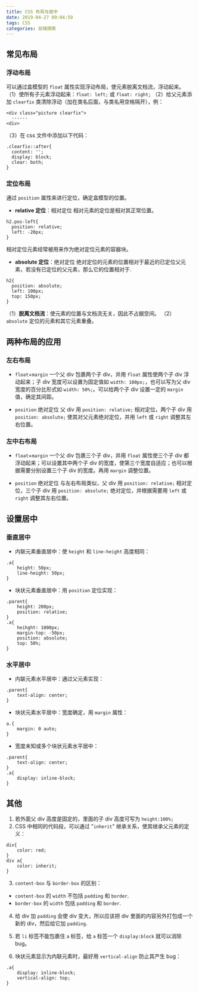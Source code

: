 ```yaml
---
title: CSS 布局与居中
date: 2019-04-27 09:04:59
tags: CSS
categories: 前端探索
---
```

## 常见布局
### 浮动布局
可以通过盒模型的 `float` 属性实现浮动布局，使元素脱离文档流，浮动起来。
（1）使所有子元素浮动起来：`float: left;` 或 `float: right;`
（2）给父元素添加 `clearfix` 类清除浮动（加在类名后面，与类名用空格隔开），例：
```
<div class="picture clearfix">
  ······
<div>
```
（3）在 css 文件中添加以下代码：
```
.clearfix::after{           
  content: '';             
  display: block;
  clear: both;
}
```
### 定位布局
通过 `position` 属性来进行定位，确定盒模型的位置。
+ **relative 定位**：相对定位
相对元素的定位是相对其正常位置。
```
h2.pos-left{
  position: relative;
  left: -20px;
}
```
相对定位元素经常被用来作为绝对定位元素的容器块。
+ **absolute 定位**：绝对定位
绝对定位的元素的位置相对于最近的已定位父元素，若没有已定位的父元素，那么它的位置相对于<html>.
```
h2{
  position: absolute;
  left: 100px;
  top: 150px; 
}
```
（1）**脱离文档流**：使元素的位置与文档流无关，因此不占据空间。
（2）`absolute` 定位的元素和其它元素重叠。

## 两种布局的应用
### 左右布局
+ `float`+`margin`
一个父 div 包裹两个子 div，并用 `float` 属性使两个子 div 浮动起来；子 div 宽度可以设置为固定值如 `width: 100px;`，也可以写为父 div 宽度的百分比形式如 `width: 50%;`。可以给两个子 div 设置一定的 `margin` 值，确定其间距。

+ `position` 绝对定位
父 div 用 `position: relative;` 相对定位，两个子 div 用 `position: absolute;` 使其对父元素绝对定位，并用 `left` 或 `right` 调整其左右位置。

### 左中右布局
+ `float`+`margin`
一个父 div 包裹三个子 div，并用 `float` 属性使三个子 div 都浮动起来；可以设置其中两个子 div 的宽度，使第三个宽度自适应；也可以根据需要分别设置三个子 div 的宽度。再用 `margin` 调整位置。

+ `position` 绝对定位
与左右布局类似，父 div 用 `position: relative;` 相对定位，三个子 div 用 `position: absolute;` 绝对定位，并根据需要用 `left` 或 `right` 调整其左右位置。

## 设置居中
### 垂直居中
 + 内联元素垂直居中：使 `height` 和 `line-height` 高度相同：
```
.a{
    height: 50px;
    line-height: 50px;
}
```

+ 块状元素垂直居中：用 `position` 定位实现：
```
.parent{
    height: 200px;
    position: relative;
}
.a{
    heihght: 1000px;
    margin-top: -50px;    
    position: absolute;
    top: 50%;
}
```

### 水平居中
+ 内联元素水平居中：通过父元素实现：
```
.parent{
    text-align: center;
}
```

+ 块状元素水平居中：宽度确定，用 `margin` 属性：
```
a.{
    margin: 0 auto;
}
```

+ 宽度未知或多个块状元素水平居中：
```
.parent{
    text-align: center;
}
.a{
    display: inline-block;
}
```

## 其他
1. 若外面父 div 高度是固定的，里面的子 div 高度可写为 `height:100%;`
2. CSS 中相同的代码段，可以通过 "`inherit`" 继承关系，使其继承父元素的定义：
```
div{
	color: red; 
}
div a{
    color: inherit; 
}
```

3. `content-box` 与 `border-box` 的区别：
+ `content-box` 的 `width` 不包括 `padding` 和 `border`.
+ `border-box` 的 `width` 包括 `padding` 和 `border`.

4. 给 div 加 `padding` 会使 div 变大，所以应该把 div 里面的内容另外打包成一个新的 div，然后给它加 `padding`.

5. 若 `li` 标签不能包裹住 `a` 标签，给 `a` 标签一个 `display:block` 就可以消除 bug。

6. 块状元素显示为内联元素时，最好用 `vertical-align` 防止其产生 bug：
```
.a{
    display: inline-block;  
    vertical-align: top; 
}  
```

